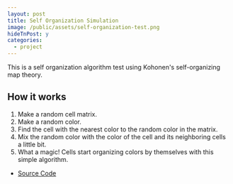 ```yaml
---
layout: post
title: Self Organization Simulation
image: /public/assets/self-organization-test.png
hideTnPost: y
categories:
  - project
---
```


This is a self organization algorithm test using Kohonen's self-organizing map theory.

<!--more--> 

<div id="test-area"></div>

## How it works
1. Make a random cell matrix.
2. Make a random color.
3. Find the cell with the nearest color to the random color in the matrix.
4. Mix the random color with the color of the cell and its neighboring cells a little bit.
5. What a magic! Cells start organizing colors by themselves with this simple algorithm.


- <a href="https://github.com/takasoft/self-organizing-simulation" target="_blank">Source Code</a> 

<script src="{{ site.url }}{{ site.baseurl }}/public/js/phaser.min.js"></script>
<script src="{{ site.url }}{{ site.baseurl }}/public/js/selfOrganizing.js"></script>
